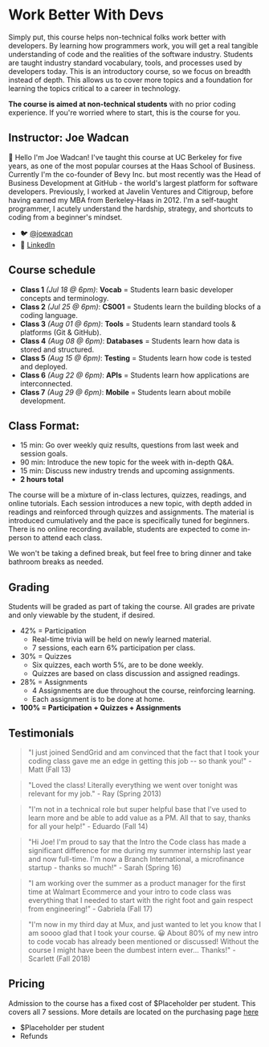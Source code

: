 # Work Better With Devs

Simply put, this course helps non-technical folks work better with developers. By learning how programmers work, you will get a real tangible understanding of code and the realities of the software industry. Students are taught industry standard vocabulary, tools, and processes used by developers today. This is an introductory course, so we focus on breadth instead of depth. This allows us to cover more topics and a foundation for learning the topics critical to a career in technology.

**The course is aimed at non-technical students** with no prior coding experience. If you're worried where to start, this is the course for you. 

## Instructor: Joe Wadcan 

:wave: Hello I'm Joe Wadcan! I've  taught this course at UC Berkeley for five years, as one of the most popular courses at the Haas School of Business. Currently I'm the co-founder of Bevy Inc. but most recently was the Head of Business Development at GitHub - the world's largest platform for software developers. Previously, I worked at Javelin Ventures and Citigroup, before having earned my MBA from Berkeley-Haas in 2012. I'm a self-taught programmer, I acutely understand the hardship, strategy, and shortcuts to coding from a beginner's mindset.

- :bird: [@joewadcan](https://twitter.com/joewadcan) 
- :link: [LinkedIn](https://www.linkedin.com/in/joewadcan)

## Course schedule

- **Class 1** _(Jul 18 @ 6pm)_: **Vocab** = Students learn basic developer concepts and terminology.
- **Class 2** _(Jul 25 @ 6pm)_: **CS001** = Students learn the building blocks of a coding language.
- **Class 3** _(Aug 01 @ 6pm)_: **Tools** = Students learn standard tools & platforms (Git & GitHub).
- **Class 4** _(Aug 08 @ 6pm)_: **Databases** = Students learn how data is stored and structured.
- **Class 5** _(Aug 15 @ 6pm)_: **Testing** = Students learn how code is tested and deployed.
- **Class 6** _(Aug 22 @ 6pm)_: **APIs** = Students learn how applications are interconnected.
- **Class 7** _(Aug 29 @ 6pm)_: **Mobile** = Students learn about mobile development.

## Class Format:

- 15 min: Go over weekly quiz results, questions from last week and session goals.
- 90 min: Introduce the new topic for the week with in-depth Q&A.
- 15 min: Discuss new industry trends and upcoming assignments.
- **2 hours total**

The course will be a mixture of in-class lectures, quizzes, readings, and online tutorials. Each session introduces a new topic, with depth added in readings and reinforced through quizzes and assignments. The material is introduced cumulatively and the pace is specifically tuned for beginners. There is no online recording available, students are expected to come in-person to attend each class.

We won't be taking a defined break, but feel free to bring dinner and take bathroom breaks as needed. 

## Grading

Students will be graded as part of taking the course. All grades are private and only viewable by the student, if desired. 

- 42% = Participation
  - Real-time trivia will be held on newly learned material.
  - 7 sessions, each earn 6% participation per class.
- 30% = Quizzes
  - Six quizzes, each worth 5%, are to be done weekly.
  - Quizzes are based on class discussion and assigned readings.
- 28% = Assignments
  - 4 Assignments are due throughout the course, reinforcing learning.
  - Each assignment is to be done at home.
- **100% = Participation + Quizzes + Assignments**

## Testimonials

> "I just joined SendGrid and am convinced that the fact that I took your coding class gave me an edge in getting this job -- so thank you!" - Matt (Fall 13)

> "Loved the class! Literally everything we went over tonight was relevant for my job." - Ray (Spring 2013)

> "I'm not in a technical role but super helpful base that I've used to learn more and be able to add value as a PM. All that to say, thanks for all your help!" - Eduardo (Fall 14)

> "Hi Joe! I'm proud to say that the Intro the Code class has made a significant difference for me during my summer internship last year and now full-time. I'm now a Branch International, a microfinance startup - thanks so much!" - Sarah (Spring 16)

> "I am working over the summer as a product manager for the first time at Walmart Ecommerce and your intro to code class was everything that I needed to start with the right foot and gain respect from engineering!”  - Gabriela (Fall 17)

> "I'm now in my third day at Mux, and just wanted to let you know that I am soooo glad that I took your course. 😀 About 80% of my new intro to code vocab has already been mentioned or discussed! Without the course I might have been the dumbest intern ever... Thanks!" - Scarlett (Fall 2018)

## Pricing

<tito-widget event="workwithdevs/summer-2018"></tito-widget>


Admission to the course has a fixed cost of $Placeholder per student. This covers all 7 sessions. More details are located on the purchasing page [here](https://ti.to/workwithdevs/summer-2018) 

- $Placeholder per student
- Refunds 
